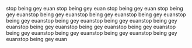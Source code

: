 stop being gey euan stop being gey euan stop being gey euan stop being gey euanstop being gey euanstop being gey euanstop being gey euanstop being gey euanstop being gey euanstop being gey euanstop being gey euanstop being gey euanstop being gey euanstop being gey euanstop being gey euanstop being gey euanstop being gey euanstop being gey euanstop being gey euan
